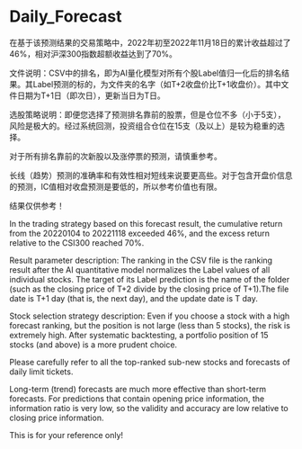 # Daily_Forecast

  在基于该预测结果的交易策略中，2022年初至2022年11月18日的累计收益超过了46%，相对沪深300指数超额收益达到了70%。
  
  文件说明：CSV中的排名，即为AI量化模型对所有个股Label值归一化后的排名结果。其Label预测的标的，为文件夹的名字（如T+2收盘价比T+1收盘价）。其中文件日期为T+1日（即次日），更新当日为T日。
  
  选股策略说明：即便您选择了预测排名靠前的股票，但是仓位不多（小于5支），风险是极大的。经过系统回测，投资组合仓位在15支（及以上）是较为稳重的选择。

  对于所有排名靠前的次新股以及涨停票的预测，请慎重参考。

  长线（趋势）预测的准确率和有效性相对短线来说要更高些。对于包含开盘价信息的预测，IC值相对收盘预测是要低的，所以参考价值也有限。

  结果仅供参考！
  
  
  In the trading strategy based on this forecast result, the cumulative return from the 20220104 to 20221118 exceeded 46%, and the excess return relative to the CSI300 reached 70%.
  
  Result parameter description: The ranking in the CSV file is the ranking result after the AI quantitative model normalizes the Label values of all individual stocks. The target of its Label prediction is the name of the folder (such as the closing price of T+2 divide by the closing price of T+1).The file date is T+1 day (that is, the next day), and the update date is T day.
  
  Stock selection strategy description: Even if you choose a stock with a high forecast ranking, but the position is not large (less than 5 stocks), the risk is extremely high. After systematic backtesting, a portfolio position of 15 stocks (and above) is a more prudent choice.
  
 Please carefully refer to all the top-ranked sub-new stocks and forecasts of daily limit tickets.  
  
  Long-term (trend) forecasts are much more effective than short-term forecasts. For predictions that contain opening price information, the information ratio is very low, so the validity and accuracy are low relative to closing price information.
  
  This is for your reference only!
